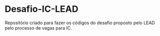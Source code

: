 # Desafio-IC-LEAD
Repositório criado para fazer os códigos do desafio proposto pelo LEAD pelo processo de vagas para IC. 
